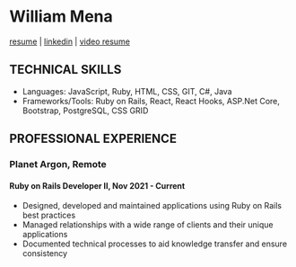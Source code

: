 <!--
### Hi there 👋

**WilliamMena/WilliamMena** is a ✨ _special_ ✨ repository because its `README.md` (this file) appears on your GitHub profile.

Here are some ideas to get you started:

- 🔭 I’m currently working on ...
- 🌱 I’m currently learning ...
- 👯 I’m looking to collaborate on ...
- 🤔 I’m looking for help with ...
- 💬 Ask me about ...
- 📫 How to reach me: ...
- 😄 Pronouns: ...
- ⚡ Fun fact: ...
-->

# William Mena
[resume](https://github.com/WilliamMena/WilliamMena/blob/main/resume.md) | [linkedin](https://www.linkedin.com/in/williammena/) | [video resume](https://vimeo.com/582791886)

## TECHNICAL SKILLS
- Languages: JavaScript, Ruby, HTML, CSS, GIT, C#, Java
- Frameworks/Tools: Ruby on Rails, React, React Hooks, ASP.Net Core, Bootstrap, PostgreSQL, CSS GRID

## PROFESSIONAL EXPERIENCE
### Planet Argon, Remote
#### Ruby on Rails Developer II, Nov 2021 - Current
- Designed, developed and maintained applications using Ruby on Rails best practices
- Managed relationships with a wide range of clients and their unique applications
- Documented technical processes to aid knowledge transfer and ensure consistency

